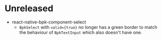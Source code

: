 # Unreleased

- react-native-bpk-component-select
  - `BpkSelect` with `valid={true}` no longer has a green border to match the behaviour of `BpkTextInput` which also doesn't have one. 
